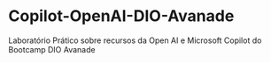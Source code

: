 # Copilot-OpenAI-DIO-Avanade
Laboratório Prático sobre recursos da Open AI e Microsoft Copilot do Bootcamp DIO Avanade
